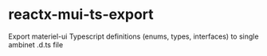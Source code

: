 # reactx-mui-ts-export
Export materiel-ui Typescript definitions (enums, types, interfaces) to single ambinet .d.ts file
